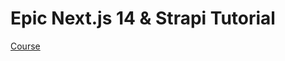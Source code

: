 # Epic Next.js 14 & Strapi Tutorial

[Course](https://strapi.io/blog/epic-next-js-14-tutorial-learn-next-js-by-building-a-real-life-project-part-1-2)
